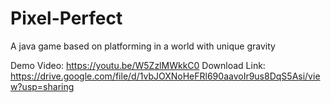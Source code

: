 # Pixel-Perfect
A java game based on platforming in a world with unique gravity

Demo Video: https://youtu.be/W5ZzlMWkkC0
Download Link: https://drive.google.com/file/d/1vbJOXNoHeFRl690aavoIr9us8DqS5Asi/view?usp=sharing
